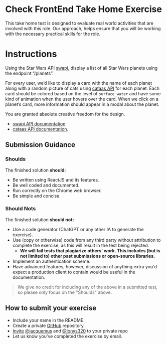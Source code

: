 # Check FrontEnd Take Home Exercise

This take home test is designed to evaluate real world activities that are involved with this role. Our approach, helps ensure that you will be working with the necessary practical skills for the role.

# Instructions
Using the Star Wars API [swapi](https://swapi.dev/api/), display a list of all Star Wars planets using the endpoint “/planets”. 

For every user, we’d like to display a card with the name of each planet along with a random picture of cats using [cataas API](https://cataas.com/) for each planet. Each card should be colored based on the level of `surface_water` and have some kind of animation when the user hovers over the card. When we click on a planet’s card, more information should appear in a modal about the planet.

You are granted absolute creative freedom for the design.

- [swapi API documentation](https://swapi.dev/documentation)
- [cataas API documentation](https://cataas.com/).

## Submission Guidance

### Shoulds
The finished solution  **should:**

-   Be written using ReactJS and its features.
-   Be well coded and documented.
-   Run correctly on the Chrome web browser.
-   Be simple and concise.

### Should Nots

The finished solution  **should not:**

-   Use a code generator (ChatGPT or any other IA to generate the exercise).
-   Use (copy or otherwise) code from any third party without attribution to complete the exercise, as this will result in the test being rejected.
    -   **We will fail tests that plagiarize others' work. This includes (but is not limited to) other past submissions or open-source libraries.**
-   Implement an authentication scheme.
-   Have advanced features, however, discussion of anything extra you'd expect a production client to contain would be useful in the documentation.

> We give no credit for including any of the above in a submitted test, so please only focus on the "Shoulds" above.



## How to submit your exercise

-   Include your name in the README.
-   Create a private  [GitHub](https://help.github.com/en/articles/create-a-repo)  repository.
-   [Invite](https://help.github.com/en/articles/inviting-collaborators-to-a-personal-repository)  [@jacquemus](https://github.com/jacquemus) and [@Ionys320](https://github.com/Ionys320) to your private repo
-   Let us know you've completed the exercise by email.
